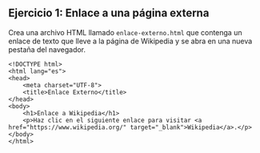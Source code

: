 
## Ejercicio 1: Enlace a una página externa

Crea una archivo HTML llamado `enlace-externo.html` que contenga un enlace de texto que lleve a la página de Wikipedia y se abra en una nueva pestaña del navegador.

```
<!DOCTYPE html>
<html lang="es">
<head>
    <meta charset="UTF-8">
    <title>Enlace Externo</title>
</head>
<body>
    <h1>Enlace a Wikipedia</h1>
    <p>Haz clic en el siguiente enlace para visitar <a href="https://www.wikipedia.org/" target="_blank">Wikipedia</a>.</p>
</body>
</html>
```